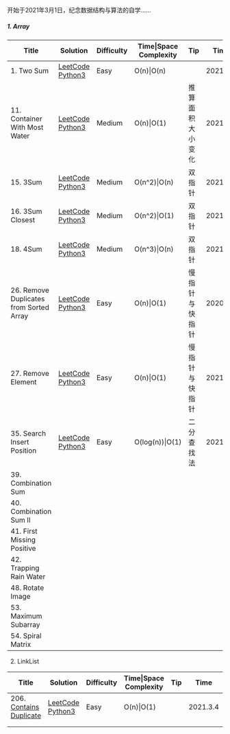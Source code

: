 开始于2021年3月1日，纪念数据结构与算法的自学......

##### 1. Array

| Title                                   | Solution                                                     | Difficulty | Time\|Space Complexity | Tip              | Time     | Star           |
| --------------------------------------- | ------------------------------------------------------------ | ---------- | ---------------------- | ---------------- | -------- | -------------- |
| 1. Two Sum                              | [LeetCode   Python3](https://github.com/hongkong9771/LeetCode/tree/main/Code/0001.Two%20Sum) | Easy       | O(n)\|O(n)             |                  | 2021.3.2 |                |
| 11. Container With Most Water           | [LeetCode   Python3](https://github.com/hongkong9771/LeetCode/tree/main/Code/0011.Container%20With%20Most%20Water) | Medium     | O(n)\|O(1)             | 推算面积大小变化 | 2021.3.2 | :heart:        |
| 15. 3Sum                                | [LeetCode   Python3](https://github.com/hongkong9771/LeetCode/tree/main/Code/0015.3Sum) | Medium     | O(n^2​)\|O(n)           | 双指针           | 2021.3.2 | :heart:        |
| 16. 3Sum Closest                        | [LeetCode   Python3](https://github.com/hongkong9771/LeetCode/tree/main/Code/0016.3Sum%20Closest) | Medium     | O(n^2)\|O(1)           | 双指针           | 2021.3.2 | :heart:        |
| 18. 4Sum                                | [LeetCode   Python3](https://github.com/hongkong9771/LeetCode/tree/main/Code/0018.4Sum) | Medium     | O(n^3)\|O(n)           | 双指针           | 2021.3.3 | :heart:        |
| 26. Remove Duplicates from Sorted Array | [LeetCode   Python3](https://github.com/hongkong9771/LeetCode/tree/main/Code/0026.Remove%20Duplicates%20from%20Sorted%20Array) | Easy       | O(n)\|O(1)             | 慢指针与快指针   | 2020.3.3 | :heart:        |
| 27. Remove Element                      | [LeetCode   Python3](https://github.com/hongkong9771/LeetCode/tree/main/Code/0027.Remove%20Element) | Easy       | O(n)\|O(1)             | 慢指针与快指针   | 2021.3.4 | :heart::heart: |
| 35. Search Insert Position              | [LeetCode   Python3]()                                       | Easy       | O(log(n))\|O(1)        | 二分查找法       | 2021.3.4 | :heart::heart: |
| 39. Combination Sum                     |                                                              |            |                        |                  |          |                |
| 40. Combination Sum II                  |                                                              |            |                        |                  |          |                |
| 41. First Missing Positive              |                                                              |            |                        |                  |          |                |
| 42. Trapping Rain Water                 |                                                              |            |                        |                  |          |                |
| 48. Rotate Image                        |                                                              |            |                        |                  |          |                |
| 53. Maximum Subarray                    |                                                              |            |                        |                  |          |                |
| 54. Spiral Matrix                       |                                                              |            |                        |                  |          |                |



2. LinkList

| Title                                                        | Solution               | Difficulty | Time\|Space Complexity | Tip  | Time     | Star    |
| ------------------------------------------------------------ | ---------------------- | ---------- | ---------------------- | ---- | -------- | ------- |
| 206. [Contains Duplicate](https://leetcode-cn.com/problems/contains-duplicate/) | [LeetCode   Python3]() | Easy       | O(n)\|O(1)             |      | 2021.3.4 | :heart: |
|                                                              |                        |            |                        |      |          |         |
|                                                              |                        |            |                        |      |          |         |

